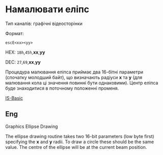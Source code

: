 # Намалювати еліпс

Тип каналів: графічні відеосторінки

Формат: 

`escE<xx><yy>`  

HEX: `1Bh`,`45h`,**xx**,**yy**  

DEC: `27`,`69`,**xx**,**yy**  

Процедура малювання еліпса приймає два 16-бітні параметри (спочатку молодший байт), що визначають радіуси **x** та **y** (для малювання кола ці значення повинні бути однаковими). Центр еліпса буде знаходитися в поточному положенні променя.

[IS-Basic](../../is-basic_man-en/man_cs-plot.md)

## Eng 
Graphics Ellipse Drawing

The ellipse drawing routine takes two 16-bit parameters (low byte first) specifying the **x** and **y** radii. To draw a circle these should be the same value. The centre of the ellipse will be at the current beam position.